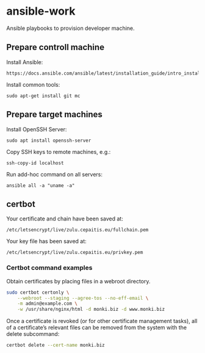 # ansible-work

Ansible playbooks to provision developer machine.

## Prepare controll machine

Install Ansible:

    https://docs.ansible.com/ansible/latest/installation_guide/intro_installation.html

Install common tools:

    sudo apt-get install git mc

## Prepare target machines

Install OpenSSH Server:

    sudo apt install openssh-server

Copy SSH keys to remote machines, e.g.:

    ssh-copy-id localhost

Run add-hoc command on all servers:

    ansible all -a "uname -a"

## certbot

Your certificate and chain have been saved at:

    /etc/letsencrypt/live/zulu.cepaitis.eu/fullchain.pem

Your key file has been saved at:

    /etc/letsencrypt/live/zulu.cepaitis.eu/privkey.pem

### Certbot command examples

Obtain certificates by placing files in a webroot directory.

```bash
sudo certbot certonly \
    --webroot --staging --agree-tos --no-eff-email \
    -m admin@example.com \
    -w /usr/share/nginx/html -d monki.biz -d www.monki.biz
```

Once a certificate is revoked (or for other certificate management tasks), all of a certificate’s relevant files can be removed from the system with the delete subcommand:

```bash
certbot delete --cert-name monki.biz
```
